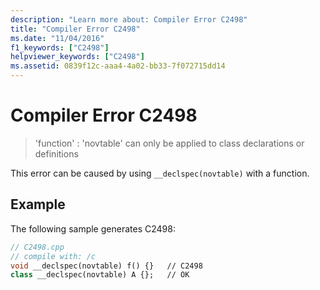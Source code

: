 ```yaml
---
description: "Learn more about: Compiler Error C2498"
title: "Compiler Error C2498"
ms.date: "11/04/2016"
f1_keywords: ["C2498"]
helpviewer_keywords: ["C2498"]
ms.assetid: 0839f12c-aaa4-4a02-bb33-7f072715dd14
---
```

# Compiler Error C2498

> 'function' : 'novtable' can only be applied to class declarations or definitions

This error can be caused by using `__declspec(novtable)` with a function.

## Example

The following sample generates C2498:

```cpp
// C2498.cpp
// compile with: /c
void __declspec(novtable) f() {}   // C2498
class __declspec(novtable) A {};   // OK
```

